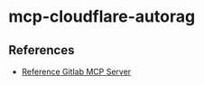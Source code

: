 # mcp-cloudflare-autorag

## References

- [Reference Gitlab MCP Server](https://github.com/modelcontextprotocol/servers-archived/tree/main/src/gitlab)
